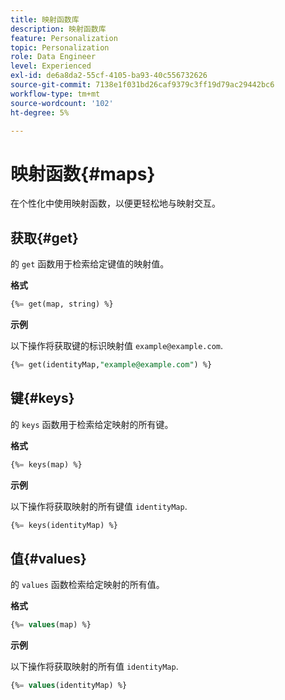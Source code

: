 ```yaml
---
title: 映射函数库
description: 映射函数库
feature: Personalization
topic: Personalization
role: Data Engineer
level: Experienced
exl-id: de6a8da2-55cf-4105-ba93-40c556732626
source-git-commit: 7138e1f031bd26caf9379c3ff19d79ac29442bc6
workflow-type: tm+mt
source-wordcount: '102'
ht-degree: 5%

---
```


# 映射函数{#maps}

在个性化中使用映射函数，以便更轻松地与映射交互。

## 获取{#get}

的 `get` 函数用于检索给定键值的映射值。

**格式**

```sql
{%= get(map, string) %}
```

**示例**

以下操作将获取键的标识映射值 `example@example.com`.

```sql
{%= get(identityMap,"example@example.com") %}
```

## 键{#keys}

的 `keys` 函数用于检索给定映射的所有键。

**格式**

```sql
{%= keys(map) %}
```

**示例**

以下操作将获取映射的所有键值 `identityMap`.

```sql
{%= keys(identityMap) %}
```

## 值{#values}

的 `values` 函数检索给定映射的所有值。

**格式**

```sql
{%= values(map) %}
```

**示例**

以下操作将获取映射的所有值 `identityMap`.

```sql
{%= values(identityMap) %}
```
